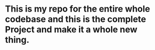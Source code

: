 # This is my repo for the entire whole codebase and this is the complete Project and make it a whole new thing.
